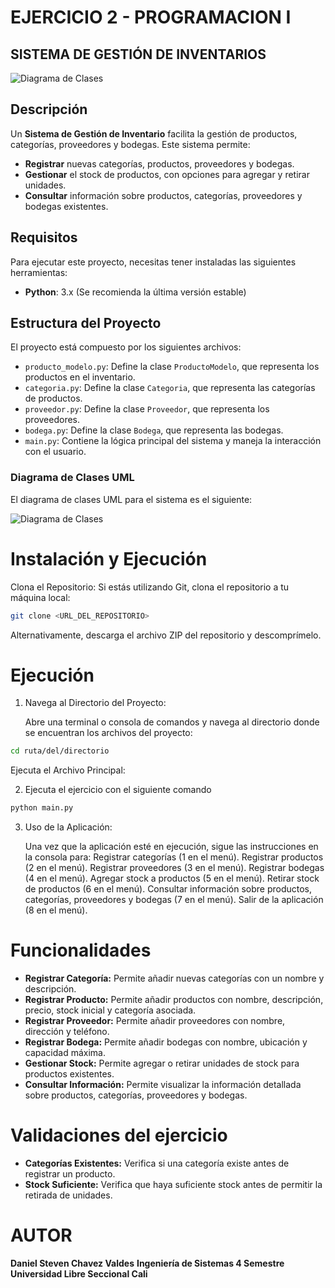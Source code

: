 # EJERCICIO 2 - PROGRAMACION I
## SISTEMA DE GESTIÓN DE INVENTARIOS

![Diagrama de Clases](https://iccsi.com.ar/wp-content/uploads/como-funciona-la-gestion-inteligente-de-inventario.webp)

## Descripción

Un **Sistema de Gestión de Inventario** facilita la gestión de productos, categorías, proveedores y bodegas. Este sistema permite:

- **Registrar** nuevas categorías, productos, proveedores y bodegas.
- **Gestionar** el stock de productos, con opciones para agregar y retirar unidades.
- **Consultar** información sobre productos, categorías, proveedores y bodegas existentes.


## Requisitos

Para ejecutar este proyecto, necesitas tener instaladas las siguientes herramientas:

- **Python**: 3.x (Se recomienda la última versión estable)

## Estructura del Proyecto

El proyecto está compuesto por los siguientes archivos:

- `producto_modelo.py`: Define la clase `ProductoModelo`, que representa los productos en el inventario.
- `categoria.py`: Define la clase `Categoria`, que representa las categorías de productos.
- `proveedor.py`: Define la clase `Proveedor`, que representa los proveedores.
- `bodega.py`: Define la clase `Bodega`, que representa las bodegas.
- `main.py`: Contiene la lógica principal del sistema y maneja la interacción con el usuario.

### Diagrama de Clases UML

El diagrama de clases UML para el sistema es el siguiente:

![Diagrama de Clases](https://res.cloudinary.com/dsn4ukokp/image/upload/v1725112663/UML_PROYECT2__imc2zn.png)

# Instalación y Ejecución

Clona el Repositorio:
Si estás utilizando Git, clona el repositorio a tu máquina local:

```bash
git clone <URL_DEL_REPOSITORIO>
```
Alternativamente, descarga el archivo ZIP del repositorio y descomprímelo.

# Ejecución

1. Navega al Directorio del Proyecto:

	Abre una terminal o consola de comandos y navega al directorio donde se encuentran los archivos del proyecto:
```bash
cd ruta/del/directorio
```
Ejecuta el Archivo Principal:

2. Ejecuta el ejercicio con el siguiente comando
```bash
python main.py
```

3. Uso de la Aplicación:

	Una vez que la aplicación esté en ejecución, sigue las instrucciones en la consola para:
Registrar categorías (1 en el menú).
Registrar productos (2 en el menú).
Registrar proveedores (3 en el menú).
Registrar bodegas (4 en el menú).
Agregar stock a productos (5 en el menú).
Retirar stock de productos (6 en el menú).
Consultar información sobre productos, categorías, proveedores y bodegas (7 en el menú).
Salir de la aplicación (8 en el menú).

# Funcionalidades

- **Registrar Categoría:** Permite añadir nuevas categorías con un nombre y descripción.
- **Registrar Producto:** Permite añadir productos con nombre, descripción, precio, stock inicial y categoría asociada.
- **Registrar Proveedor:** Permite añadir proveedores con nombre, dirección y teléfono.
- **Registrar Bodega:** Permite añadir bodegas con nombre, ubicación y capacidad máxima.
- **Gestionar Stock:** Permite agregar o retirar unidades de stock para productos existentes.
- **Consultar Información:** Permite visualizar la información detallada sobre productos, categorías, proveedores y bodegas.

# Validaciones del ejercicio

- **Categorías Existentes:** Verifica si una categoría existe antes de registrar un producto.
- **Stock Suficiente:** Verifica que haya suficiente stock antes de permitir la retirada de unidades.

# AUTOR
**Daniel Steven Chavez Valdes**
**Ingeniería de Sistemas 4 Semestre**
**Universidad Libre Seccional Cali**
